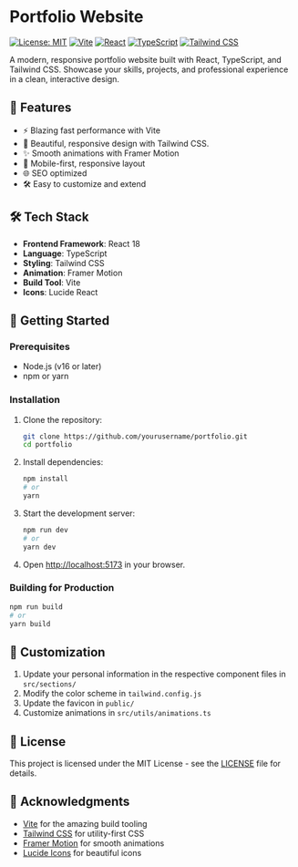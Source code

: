 # Portfolio Website

[![License: MIT](https://img.shields.io/badge/License-MIT-blue.svg)](https://opensource.org/licenses/MIT)
[![Vite](https://img.shields.io/badge/Vite-646CFF?logo=vite&logoColor=white)](https://vitejs.dev/)
[![React](https://img.shields.io/badge/React-61DAFB?logo=react&logoColor=black)](https://reactjs.org/)
[![TypeScript](https://img.shields.io/badge/TypeScript-3178C6?logo=typescript&logoColor=white)](https://www.typescriptlang.org/)
[![Tailwind CSS](https://img.shields.io/badge/Tailwind_CSS-06B6D4?logo=tailwind-css&logoColor=white)](https://tailwindcss.com/)

A modern, responsive portfolio website built with React, TypeScript, and Tailwind CSS. Showcase your skills, projects, and professional experience in a clean, interactive design.

## 🚀 Features

- ⚡ Blazing fast performance with Vite
- 🎨 Beautiful, responsive design with Tailwind CSS.
- ✨ Smooth animations with Framer Motion
- 📱 Mobile-first, responsive layout
- 🌐 SEO optimized
- 🛠️ Easy to customize and extend

## 🛠️ Tech Stack

- **Frontend Framework**: React 18
- **Language**: TypeScript
- **Styling**: Tailwind CSS
- **Animation**: Framer Motion
- **Build Tool**: Vite
- **Icons**: Lucide React

## 🚀 Getting Started

### Prerequisites

- Node.js (v16 or later)
- npm or yarn

### Installation

1. Clone the repository:
   ```bash
   git clone https://github.com/yourusername/portfolio.git
   cd portfolio
   ```

2. Install dependencies:
   ```bash
   npm install
   # or
   yarn
   ```

3. Start the development server:
   ```bash
   npm run dev
   # or
   yarn dev
   ```

4. Open [http://localhost:5173](http://localhost:5173) in your browser.

### Building for Production

```bash
npm run build
# or
yarn build
```

## 🎨 Customization

1. Update your personal information in the respective component files in `src/sections/`
2. Modify the color scheme in `tailwind.config.js`
3. Update the favicon in `public/`
4. Customize animations in `src/utils/animations.ts`

## 📄 License

This project is licensed under the MIT License - see the [LICENSE](LICENSE) file for details.

## 🙏 Acknowledgments

- [Vite](https://vitejs.dev/) for the amazing build tooling
- [Tailwind CSS](https://tailwindcss.com/) for utility-first CSS
- [Framer Motion](https://www.framer.com/motion/) for smooth animations
- [Lucide Icons](https://lucide.dev/) for beautiful icons
